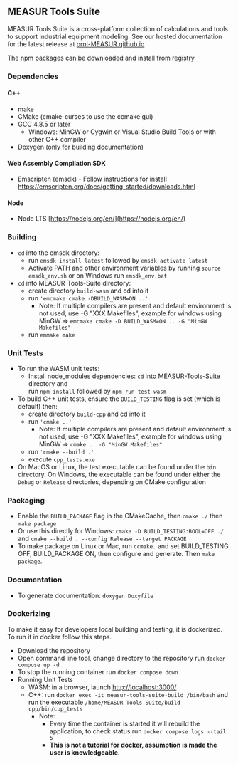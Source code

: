 MEASUR Tools Suite  
---------------

MEASUR Tools Suite is a cross-platform collection of calculations and tools to support industrial equipment modeling.
See our hosted documentation for the latest release at [ornl-MEASUR.github.io](https://ornl-MEASUR.github.io/)

The npm packages can be downloaded and install from [registry](https://www.npmjs.com/package/measur-tools-suite)

### Dependencies
#### C++
- make
- CMake (cmake-curses to use the ccmake gui)
- GCC 4.8.5 or later
  - Windows: MinGW or Cygwin or Visual Studio Build Tools or with other C++ compiler
- Doxygen (only for building documentation)

#### Web Assembly Compilation SDK
- Emscripten (emsdk) - Follow instructions for install https://emscripten.org/docs/getting_started/downloads.html

#### Node
- Node LTS [https://nodejs.org/en/](https://nodejs.org/en/) 

### Building
- `cd` into the emsdk directory: 
    - run `emsdk install latest` followed by `emsdk activate latest`
    - Activate PATH and other environment variables by running `source emsdk_env.sh` or on Windows run `emsdk_env.bat`
- `cd` into MEASUR-Tools-Suite directory:  
    - create directory `build-wasm` and cd into it 
    - run `'emcmake cmake -DBUILD_WASM=ON ..'` 
        -   Note: If multiple compilers are present and default environment is not used, use -G "XXX Makefiles",
        example for windows using MinGW => `emcmake cmake -D BUILD_WASM=ON .. -G "MinGW Makefiles"`  
    - run `emmake make`

### Unit Tests
- To run the WASM unit tests:
  - Install node_modules dependencies: `cd` into MEASUR-Tools-Suite directory and  
    run `npm install` followed by `npm run test-wasm`
- To build C++ unit tests, ensure the `BUILD_TESTING` flag is set (which is default) then: 
  - create directory `build-cpp` and cd into it
  - run `'cmake ..'`  
    -   Note: If multiple compilers are present and default environment is not used, use -G "XXX Makefiles",
    example for windows using MinGW => `cmake .. -G "MinGW Makefiles"`
  - run `'cmake --build .'`
  - execute `cpp_tests.exe`
- On MacOS or Linux, the test executable can be found under the `bin` directory. On Windows, the executable can be found under either the `Debug` or `Release` directories, depending on CMake configuration

### Packaging
- Enable the `BUILD_PACKAGE` flag in the CMakeCache, then `cmake ./` then `make package`
- Or use this directly for Windows: `cmake -D BUILD_TESTING:BOOL=OFF ./` and `cmake --build . --config Release --target PACKAGE`
- To make package on Linux or Mac, run `ccmake.` and set BUILD_TESTING OFF, BUILD_PACKAGE ON, then configure and generate. Then `make package`.

### Documentation
- To generate documentation: `doxygen Doxyfile`

### Dockerizing 
To make it easy for developers local building and testing, it is dockerized. To run it in docker follow this steps.
- Download the repository
- Open command line tool, change directory to the repository run `docker compose up -d`
- To stop the running container run `docker compose down`
- Running Unit Tests
  - WASM: in a browser, launch [http://localhost:3000/](http://localhost:3000/)
  - C++: run `docker exec -it measur-tools-suite-build /bin/bash` and run the executable `/home/MEASUR-Tools-Suite/build-cpp/bin/cpp_tests`
    - Note: 
      - Every time the container is started it will rebuild the application, to check status run `docker compose logs --tail 5` 
      - **This is not a tutorial for docker, assumption is made the user is knowledgeable.**

